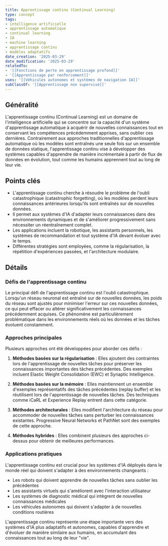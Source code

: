 ```yaml
---
title: Apprentissage continu (Continual Learning)
type: concept
tags:
- intelligence artificielle
- apprentissage automatique
- continual learning
- IA
- machine learning
- apprentissage continu
- modèles adaptatifs
date_creation: '2025-03-29'
date_modification: '2025-03-29'
relatedTo:
- '[[Fonctions de perte en apprentissage profond]]'
- '[[Apprentissage par renforcement]]'
uses: '[[Véhicules autonomes et systèmes de navigation IA]]'
subClassOf: '[[Apprentissage non supervisé]]'
---
```

## Généralité

L'apprentissage continu (Continual Learning) est un domaine de l'intelligence artificielle qui se concentre sur la capacité d'un système d'apprentissage automatique à acquérir de nouvelles connaissances tout en conservant les compétences précédemment apprises, sans oublier ces dernières. Contrairement aux approches traditionnelles d'apprentissage automatique où les modèles sont entraînés une seule fois sur un ensemble de données statique, l'apprentissage continu vise à développer des systèmes capables d'apprendre de manière incrémentale à partir de flux de données en évolution, tout comme les humains apprennent tout au long de leur vie.

## Points clés

- L'apprentissage continu cherche à résoudre le problème de l'oubli catastrophique (catastrophic forgetting), où les modèles perdent leurs connaissances antérieures lorsqu'ils sont entraînés sur de nouvelles données.
- Il permet aux systèmes d'IA d'adapter leurs connaissances dans des environnements dynamiques et de s'améliorer progressivement sans nécessiter un réentraînement complet.
- Les applications incluent la robotique, les assistants personnels, les systèmes de recommandation et tout système d'IA devant évoluer avec le temps.
- Différentes stratégies sont employées, comme la régularisation, la répétition d'expériences passées, et l'architecture modulaire.

## Détails

### Défis de l'apprentissage continu

Le principal défi de l'apprentissage continu est l'oubli catastrophique. Lorsqu'un réseau neuronal est entraîné sur de nouvelles données, les poids du réseau sont ajustés pour minimiser l'erreur sur ces nouvelles données, ce qui peut effacer ou altérer significativement les connaissances précédemment acquises. Ce phénomène est particulièrement problématique dans les environnements réels où les données et les tâches évoluent constamment.

### Approches principales

Plusieurs approches ont été développées pour aborder ces défis :

1. **Méthodes basées sur la régularisation** : Elles ajoutent des contraintes lors de l'apprentissage de nouvelles tâches pour préserver les connaissances importantes des tâches précédentes. Des exemples incluent Elastic Weight Consolidation (EWC) et Synaptic Intelligence.

2. **Méthodes basées sur la mémoire** : Elles maintiennent un ensemble d'exemples représentatifs des tâches précédentes (replay buffer) et les réutilisent lors de l'apprentissage de nouvelles tâches. Des techniques comme iCaRL et Experience Replay entrent dans cette catégorie.

3. **Méthodes architecturales** : Elles modifient l'architecture du réseau pour accommoder de nouvelles tâches sans perturber les connaissances existantes. Progressive Neural Networks et PathNet sont des exemples de cette approche.

4. **Méthodes hybrides** : Elles combinent plusieurs des approches ci-dessus pour obtenir de meilleures performances.

### Applications pratiques

L'apprentissage continu est crucial pour les systèmes d'IA déployés dans le monde réel qui doivent s'adapter à des environnements changeants :

- Les robots qui doivent apprendre de nouvelles tâches sans oublier les précédentes
- Les assistants virtuels qui s'améliorent avec l'interaction utilisateur
- Les systèmes de diagnostic médical qui intègrent de nouvelles connaissances médicales
- Les véhicules autonomes qui doivent s'adapter à de nouvelles conditions routières

L'apprentissage continu représente une étape importante vers des systèmes d'IA plus adaptatifs et autonomes, capables d'apprendre et d'évoluer de manière similaire aux humains, en accumulant des connaissances tout au long de leur "vie".